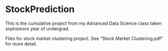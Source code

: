 # StockPrediction

This is the cumulative project from my Advanced Data Science class taken sophomore year of undergrad. 

Files for stock market clustering project. See "Stock Market Clustering.pdf" for more detail.
